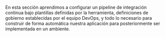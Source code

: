 En esta sección aprendimos a configurar un pipeline de integración continua bajo plantillas definidas por la herramienta, definiciones de gobierno establecidas por el equipo DevOps, y todo lo necesario para construir de forma automática nuestra aplicación para posteriormente ser implementada en un ambiente.